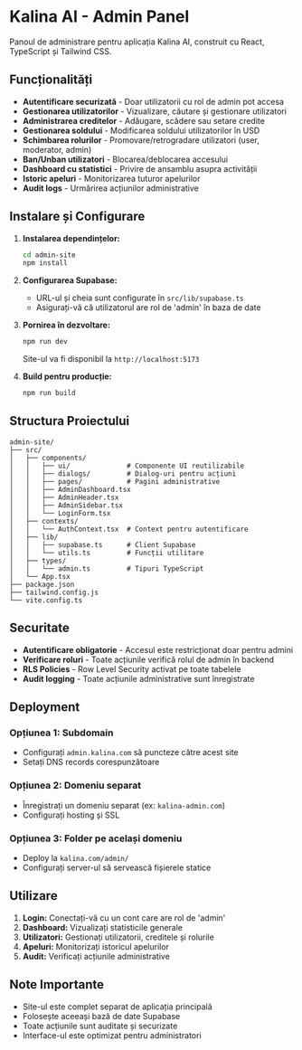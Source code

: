 # Kalina AI - Admin Panel

Panoul de administrare pentru aplicația Kalina AI, construit cu React, TypeScript și Tailwind CSS.

## Funcționalități

- **Autentificare securizată** - Doar utilizatorii cu rol de admin pot accesa
- **Gestionarea utilizatorilor** - Vizualizare, căutare și gestionare utilizatori
- **Administrarea creditelor** - Adăugare, scădere sau setare credite
- **Gestionarea soldului** - Modificarea soldului utilizatorilor în USD
- **Schimbarea rolurilor** - Promovare/retrogradare utilizatori (user, moderator, admin)
- **Ban/Unban utilizatori** - Blocarea/deblocarea accesului
- **Dashboard cu statistici** - Privire de ansamblu asupra activității
- **Istoric apeluri** - Monitorizarea tuturor apelurilor
- **Audit logs** - Urmărirea acțiunilor administrative

## Instalare și Configurare

1. **Instalarea dependințelor:**
   ```bash
   cd admin-site
   npm install
   ```

2. **Configurarea Supabase:**
   - URL-ul și cheia sunt configurate în `src/lib/supabase.ts`
   - Asigurați-vă că utilizatorul are rol de 'admin' în baza de date

3. **Pornirea în dezvoltare:**
   ```bash
   npm run dev
   ```
   Site-ul va fi disponibil la `http://localhost:5173`

4. **Build pentru producție:**
   ```bash
   npm run build
   ```

## Structura Proiectului

```
admin-site/
├── src/
│   ├── components/
│   │   ├── ui/              # Componente UI reutilizabile
│   │   ├── dialogs/         # Dialog-uri pentru acțiuni
│   │   ├── pages/           # Pagini administrative
│   │   ├── AdminDashboard.tsx
│   │   ├── AdminHeader.tsx
│   │   ├── AdminSidebar.tsx
│   │   └── LoginForm.tsx
│   ├── contexts/
│   │   └── AuthContext.tsx  # Context pentru autentificare
│   ├── lib/
│   │   ├── supabase.ts      # Client Supabase
│   │   └── utils.ts         # Funcții utilitare
│   ├── types/
│   │   └── admin.ts         # Tipuri TypeScript
│   └── App.tsx
├── package.json
├── tailwind.config.js
└── vite.config.ts
```

## Securitate

- **Autentificare obligatorie** - Accesul este restricționat doar pentru admini
- **Verificare roluri** - Toate acțiunile verifică rolul de admin în backend
- **RLS Policies** - Row Level Security activat pe toate tabelele
- **Audit logging** - Toate acțiunile administrative sunt înregistrate

## Deployment

### Opțiunea 1: Subdomain
- Configurați `admin.kalina.com` să puncteze către acest site
- Setați DNS records corespunzătoare

### Opțiunea 2: Domeniu separat
- Înregistrați un domeniu separat (ex: `kalina-admin.com`)
- Configurați hosting și SSL

### Opțiunea 3: Folder pe același domeniu
- Deploy la `kalina.com/admin/`
- Configurați server-ul să servească fișierele statice

## Utilizare

1. **Login:** Conectați-vă cu un cont care are rol de 'admin'
2. **Dashboard:** Vizualizați statisticile generale
3. **Utilizatori:** Gestionați utilizatorii, creditele și rolurile
4. **Apeluri:** Monitorizați istoricul apelurilor
5. **Audit:** Verificați acțiunile administrative

## Note Importante

- Site-ul este complet separat de aplicația principală
- Folosește aceeași bază de date Supabase
- Toate acțiunile sunt auditate și securizate
- Interface-ul este optimizat pentru administratori